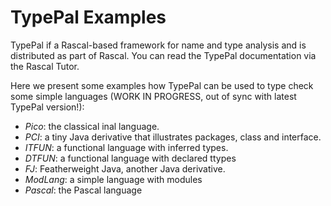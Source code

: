 # TypePal Examples

TypePal if a Rascal-based framework for name and type analysis and is distributed as part of Rascal. You can read the TypePal documentation via the Rascal Tutor.

Here we present some examples how TypePal can be used to type check some simple languages (WORK IN PROGRESS, out of sync with latest TypePal version!):

* _Pico_: the classical  inal language.
* _PCI_: a tiny Java derivative that illustrates packages, class and interface.
* _ITFUN_: a functional language with inferred types.
* _DTFUN_: a functional language with declared ttypes
* _FJ_: Featherweight Java, another Java derivative.
* _ModLang_: a simple language with modules
* _Pascal_: the Pascal language

